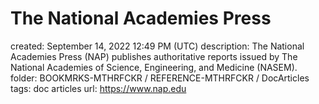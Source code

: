 # The National Academies Press

created: September 14, 2022 12:49 PM (UTC)
description: The National Academies Press (NAP) publishes authoritative reports issued by The National Academies of Science, Engineering, and Medicine (NASEM).
folder: BOOKMRKS-MTHRFCKR / REFERENCE-MTHRFCKR / DocArticles
tags: doc articles
url: https://www.nap.edu